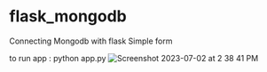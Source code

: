 # flask_mongodb
Connecting Mongodb with flask Simple form


to run app : python app.py
![Screenshot 2023-07-02 at 2 38 41 PM](https://github.com/Mridul-2003/flask_mongodb/assets/110475111/f392b7c9-b64e-4ba9-bda6-b46b128b2338)
